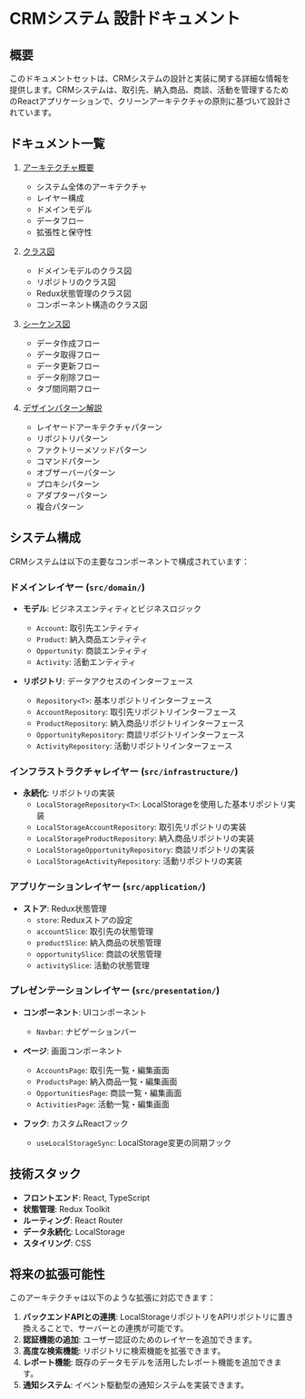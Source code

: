# CRMシステム 設計ドキュメント

## 概要

このドキュメントセットは、CRMシステムの設計と実装に関する詳細な情報を提供します。CRMシステムは、取引先、納入商品、商談、活動を管理するためのReactアプリケーションで、クリーンアーキテクチャの原則に基づいて設計されています。

## ドキュメント一覧

1. [アーキテクチャ概要](architecture.md)
   - システム全体のアーキテクチャ
   - レイヤー構成
   - ドメインモデル
   - データフロー
   - 拡張性と保守性

2. [クラス図](class-diagram.md)
   - ドメインモデルのクラス図
   - リポジトリのクラス図
   - Redux状態管理のクラス図
   - コンポーネント構造のクラス図

3. [シーケンス図](sequence-diagram.md)
   - データ作成フロー
   - データ取得フロー
   - データ更新フロー
   - データ削除フロー
   - タブ間同期フロー

4. [デザインパターン解説](design-patterns.md)
   - レイヤードアーキテクチャパターン
   - リポジトリパターン
   - ファクトリーメソッドパターン
   - コマンドパターン
   - オブザーバーパターン
   - プロキシパターン
   - アダプターパターン
   - 複合パターン

## システム構成

CRMシステムは以下の主要なコンポーネントで構成されています：

### ドメインレイヤー (`src/domain/`)

- **モデル**: ビジネスエンティティとビジネスロジック
  - `Account`: 取引先エンティティ
  - `Product`: 納入商品エンティティ
  - `Opportunity`: 商談エンティティ
  - `Activity`: 活動エンティティ

- **リポジトリ**: データアクセスのインターフェース
  - `Repository<T>`: 基本リポジトリインターフェース
  - `AccountRepository`: 取引先リポジトリインターフェース
  - `ProductRepository`: 納入商品リポジトリインターフェース
  - `OpportunityRepository`: 商談リポジトリインターフェース
  - `ActivityRepository`: 活動リポジトリインターフェース

### インフラストラクチャレイヤー (`src/infrastructure/`)

- **永続化**: リポジトリの実装
  - `LocalStorageRepository<T>`: LocalStorageを使用した基本リポジトリ実装
  - `LocalStorageAccountRepository`: 取引先リポジトリの実装
  - `LocalStorageProductRepository`: 納入商品リポジトリの実装
  - `LocalStorageOpportunityRepository`: 商談リポジトリの実装
  - `LocalStorageActivityRepository`: 活動リポジトリの実装

### アプリケーションレイヤー (`src/application/`)

- **ストア**: Redux状態管理
  - `store`: Reduxストアの設定
  - `accountSlice`: 取引先の状態管理
  - `productSlice`: 納入商品の状態管理
  - `opportunitySlice`: 商談の状態管理
  - `activitySlice`: 活動の状態管理

### プレゼンテーションレイヤー (`src/presentation/`)

- **コンポーネント**: UIコンポーネント
  - `Navbar`: ナビゲーションバー

- **ページ**: 画面コンポーネント
  - `AccountsPage`: 取引先一覧・編集画面
  - `ProductsPage`: 納入商品一覧・編集画面
  - `OpportunitiesPage`: 商談一覧・編集画面
  - `ActivitiesPage`: 活動一覧・編集画面

- **フック**: カスタムReactフック
  - `useLocalStorageSync`: LocalStorage変更の同期フック

## 技術スタック

- **フロントエンド**: React, TypeScript
- **状態管理**: Redux Toolkit
- **ルーティング**: React Router
- **データ永続化**: LocalStorage
- **スタイリング**: CSS

## 将来の拡張可能性

このアーキテクチャは以下のような拡張に対応できます：

1. **バックエンドAPIとの連携**: LocalStorageリポジトリをAPIリポジトリに置き換えることで、サーバーとの連携が可能です。
2. **認証機能の追加**: ユーザー認証のためのレイヤーを追加できます。
3. **高度な検索機能**: リポジトリに検索機能を拡張できます。
4. **レポート機能**: 既存のデータモデルを活用したレポート機能を追加できます。
5. **通知システム**: イベント駆動型の通知システムを実装できます。
